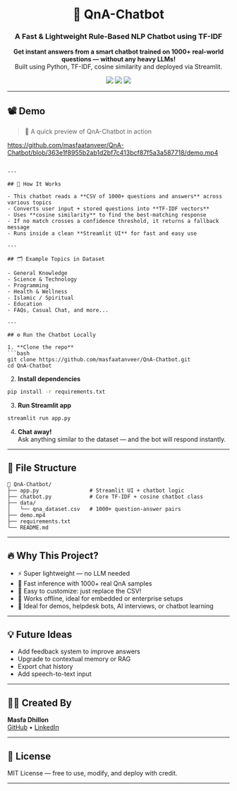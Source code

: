 <h1 align="center">🤖 QnA-Chatbot</h1>
<h3 align="center">A Fast & Lightweight Rule-Based NLP Chatbot using TF-IDF</h3>

<p align="center">
  <strong>Get instant answers from a smart chatbot trained on 1000+ real-world questions — without any heavy LLMs!</strong><br/>
  Built using Python, TF-IDF, cosine similarity and deployed via Streamlit.
</p>

<div align="center">
  <img src="https://img.shields.io/badge/Python-3.9+-blue.svg?style=flat-square"/>
  <img src="https://img.shields.io/badge/Streamlit-Deployed-orange.svg?style=flat-square"/>
  <img src="https://img.shields.io/badge/NLP-TFIDF%20%7C%20Cosine-brightgreen.svg?style=flat-square"/>
</div>

---

## 📽 Demo

> 🎥 A quick preview of QnA-Chatbot in action

https://github.com/masfaatanveer/QnA-Chatbot/blob/363e1f8955b2ab1d2bf7c413bcf87f5a3a587718/demo.mp4



```

---

## 🧠 How It Works

- This chatbot reads a **CSV of 1000+ questions and answers** across various topics
- Converts user input + stored questions into **TF-IDF vectors**
- Uses **cosine similarity** to find the best-matching response
- If no match crosses a confidence threshold, it returns a fallback message
- Runs inside a clean **Streamlit UI** for fast and easy use

---

## 🗂 Example Topics in Dataset

- General Knowledge  
- Science & Technology  
- Programming  
- Health & Wellness  
- Islamic / Spiritual  
- Education  
- FAQs, Casual Chat, and more...

---

## ⚙️ Run the Chatbot Locally

1. **Clone the repo**  
```bash
git clone https://github.com/masfaatanveer/QnA-Chatbot.git
cd QnA-Chatbot
```

2. **Install dependencies**  
```bash
pip install -r requirements.txt
```

3. **Run Streamlit app**  
```bash
streamlit run app.py
```

4. **Chat away!**  
Ask anything similar to the dataset — and the bot will respond instantly.

---

## 📁 File Structure

```
📁 QnA-Chatbot/
├── app.py                # Streamlit UI + chatbot logic
├── chatbot.py            # Core TF-IDF + cosine chatbot class
├── data/
│   └── qna_dataset.csv   # 1000+ question-answer pairs
├── demo.mp4              
├── requirements.txt
└── README.md
```

---

## 🔥 Why This Project?

- ⚡ Super lightweight — no LLM needed  
- 🚀 Fast inference with 1000+ real QnA samples  
- 🧩 Easy to customize: just replace the CSV!  
- 💬 Works offline, ideal for embedded or enterprise setups  
- 🧠 Ideal for demos, helpdesk bots, AI interviews, or chatbot learning

---

## 💡 Future Ideas

- Add feedback system to improve answers  
- Upgrade to contextual memory or RAG  
- Export chat history  
- Add speech-to-text input  

---

## 🙋‍♂️ Created By

**Masfa Dhillon**  
[GitHub](https://github.com/masfaatanveer) • [LinkedIn](https://linkedin.com/in/masfa-tanveer-500474235)

---

## 📄 License

MIT License — free to use, modify, and deploy with credit.

---
